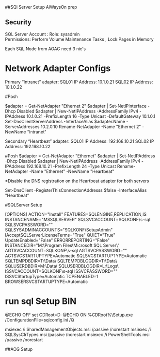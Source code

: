 ##SQl Server Setup AlWaysOn prep

## Security 
 SQL Server Account : Role: sysadmin  
 Permissions: Perform Volume Maintenance Tasks , Lock Pages in Memory 


Each SQL Node from AOAG need 3 nic's

# Network Adapter Configs

Primary “Intranet” adapter: 
SQL01 IP Address: 10.1.0.21
SQL02 IP Address: 10.1.0.22    

#Posh
 
 $adapter = Get-NetAdapter "Ethernet 2" 
 $adapter | Set-NetIPInterface -Dhcp Disabled 
 $adapter | New-NetIPAddress -AddressFamily IPv4 -IPAddress 10.1.0.21 -PrefixLength 16 -Type Unicast -DefaultGateway 10.1.0.1 
 Set-DnsClientServerAddress -InterfaceAlias $adapter.Name -ServerAddresses 10.2.0.10 
 Rename-NetAdapter -Name "Ethernet 2" -NewName "Intranet" 


Secondary “Heartbeat” adapter:
SQL01 IP Address: 192.168.10.21 
SQL02 IP Address: 192.168.10.22   

#Posh
 $adapter = Get-NetAdapter "Ethernet" 
 $adapter | Set-NetIPAddress -Dhcp Disabled 
 $adapter | New-NetIPAddress -AddressFamily IPv4 -IPAddress 192.168.10.21 -PrefixLength 24 -Type Unicast 
 Rename-NetAdapter -Name "Ethernet" -NewName "Heartbeat" 

*Disable the DNS registration on the Heartbeat adapter for both servers 
  
Set-DnsClient -RegisterThisConnectionAddresss $false -InterfaceAlias "Heartbeat" 


#SQLServer Setup

 
 [OPTIONS] 
 ACTION="Install" 
 FEATURES=SQLENGINE,REPLICATION,IS 
 INSTANCENAME="MSSQLSERVER" 
 SQLSVCACCOUNT=SQLKONF\s-sql 
 SQLSVCPASSWORD="<Password>" 
 SQLSYSADMINACCOUNTS="SQLKONF\SetupAdmin" 
 IAcceptSQLServerLicenseTerms="True" 
 QUIET="True" 
 UpdateEnabled="False" 
 ERRORREPORTING="False" 
 INSTANCEDIR="M:\\Program Files\\Microsoft SQL Server\\" 
 AGTSVCACCOUNT=SQLKONF\s-sql 
 AGTSVCPASSWORD="<Password>" 
 AGTSVCSTARTUPTYPE=Automatic 
 SQLSVCSTARTUPTYPE=Automatic 
 SQLTEMPDBDIR=T:\Data\ 
 SQLTEMPDBLOGDIR=T:\Data\ 
 SQLUSERDBDIR=M:\Data\ 
 SQLUSERDBLOGDIR=L:\Logs\ 
 ISSVCACCOUNT=SQLKONF\s-sql 
 ISSVCPASSWORD="<Password>" 
 ISSVCStartupType=Automatic 
 TCPENABLED=1 
 BROWSERSVCSTARTUPTYPE=Automatic 


# run sql Setup BIN

@ECHO OFF 
set CDRoot=D: 
@ECHO ON 
%CDRoot%\Setup.exe /ConfigurationFile=sqlconfig.ini /Q 


 
 msiexec /i SharedManagementObjects.msi /passive /norestart 
 msiexec /i SQLSysClrTypes.msi /passive /norestart 
 msiexec /i PowerShellTools.msi /passive /norestart 

 ##AOG Setup
